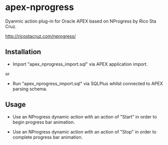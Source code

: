 # apex-nprogress
Dyanmic action plug-in for Oracle APEX based on NProgress by Rico Sta Cruz.

http://ricostacruz.com/nprogress/

## Installation
* Import "apex_nprogress_import.sql" via APEX application import.

 or

* Run "apex_nprogress_import.sql" via SQLPlus whilst connected to APEX parsing schema.
 


## Usage
* Use an NProgress dynamic action with an action of "Start" in order to begin progress bar animation.

* Use an NProgress dynamic action with an action of "Stop" in order to complete progress bar animation.
